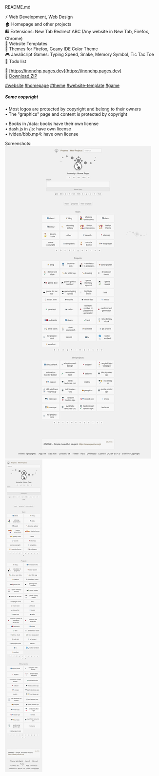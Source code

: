README.md

⚡ Web Development, Web Design  
🏠 Homepage and other projects  
🛍️ Extensions: New Tab Redirect ABC (Any website in New Tab, Firefox, Chrome)  
📄 Website Templates  
🎨 Themes for Firefox, Geany IDE Color Theme  
🎮 JavaScript Games: Typing Speed, Snake, Memory Symbol, Tic Tac Toe  
📝 Todo list  


🔗 [https://inonehp.pages.dev](https://inonehp.pages.dev)  
📁 [Download ZIP](https://github.com/inonehp/inonehp.github.io/archive/refs/heads/main.zip)  

[#website](https://github.com/topics/website?s=updated)
[#homepage](https://github.com/topics/homepage?s=updated)
[#theme](https://github.com/topics/theme?s=updated)
[#website-template](https://github.com/topics/website-template?s=updated)
[#game](https://github.com/topics/game?s=updated)


##### Some copyright

• Most logos are protected by copyright and belong to their owners  
• The "graphics" page and content is protected by copyright  

• Books in /data: books have their own license  
• dash.js in /js: have own license  
• /video/bbb.mp4: have own license  



Screenshots:  
![screenshot](/img/screenshot.png)  
![screenshot2](/img/screenshot2.png)  
